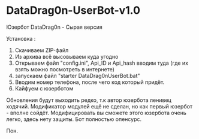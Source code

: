 # DataDrag0n-UserBot-v1.0
Юзербот DataDrag0n - Сырая версия 

Установка :

1. Скачиваем ZIP-файл
2. Из архива всё высовываем куда угодно
3. Открываем файл "config.ini", Api_ID и Api_hash вводим туда (где их взять можно посмотреть в интернете)
3. запускаем файл "starter DataDrag0nUserBot.bat"
4. Вводим номер телефона, после чего код который придёт.
5. Кайфуем с юзерботом

Обновления будут выходить редко, т.к автор юзербота ленивец ходячий. Модификатор модулей ещё не сделан, но как первый юзербот - вполне сойдёт. Модифицировать вы сможете этого юзербота
очень легко, здесь нету защиты. Бот полностью опенсурс.

Пон.
